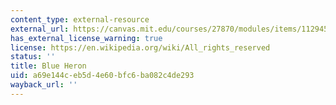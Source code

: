 ```yaml
---
content_type: external-resource
external_url: https://canvas.mit.edu/courses/27870/modules/items/1129459
has_external_license_warning: true
license: https://en.wikipedia.org/wiki/All_rights_reserved
status: ''
title: Blue Heron
uid: a69e144c-eb5d-4e60-bfc6-ba082c4de293
wayback_url: ''
---
```

